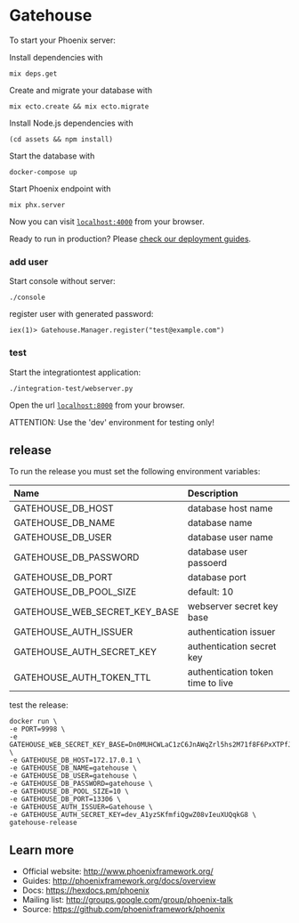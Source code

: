 # Gatehouse

To start your Phoenix server:

Install dependencies with

    mix deps.get

Create and migrate your database with

    mix ecto.create && mix ecto.migrate

Install Node.js dependencies with

    (cd assets && npm install)

Start the database with

    docker-compose up

Start Phoenix endpoint with

    mix phx.server

Now you can visit [`localhost:4000`](http://localhost:4000) from your browser.

Ready to run in production? Please [check our deployment guides](http://www.phoenixframework.org/docs/deployment).

### add user

Start console without server:

    ./console

register user with generated password:

    iex(1)> Gatehouse.Manager.register("test@example.com")

### test

Start the integrationtest application:

    ./integration-test/webserver.py

Open the url [`localhost:8000`](http://localhost:8000) from your browser.

ATTENTION: Use the 'dev' environment for testing only!

## release

To run the release you must set the following environment variables:

| Name                             | Description                        |
|:-------------------------------- |:-----------------------------------|
| GATEHOUSE_DB_HOST                |  database host name                |
| GATEHOUSE_DB_NAME                |  database name                     |
| GATEHOUSE_DB_USER                |  database user name                |
| GATEHOUSE_DB_PASSWORD            |  database user passoerd            |
| GATEHOUSE_DB_PORT                |  database port                     |
| GATEHOUSE_DB_POOL_SIZE           |  default: 10                       |
| GATEHOUSE_WEB_SECRET_KEY_BASE    |  webserver secret key base         |
| GATEHOUSE_AUTH_ISSUER            |  authentication issuer             |
| GATEHOUSE_AUTH_SECRET_KEY        |  authentication secret key         |
| GATEHOUSE_AUTH_TOKEN_TTL         |  authentication token time to live |

test the release:

    docker run \
    -e PORT=9998 \
    -e GATEHOUSE_WEB_SECRET_KEY_BASE=Dn0MUHCWLaC1zC6JnAWqZrl5hs2M71f8F6PxXTPfJXAc8Lv82OYcV \
    -e GATEHOUSE_DB_HOST=172.17.0.1 \
    -e GATEHOUSE_DB_NAME=gatehouse \
    -e GATEHOUSE_DB_USER=gatehouse \
    -e GATEHOUSE_DB_PASSWORD=gatehouse \
    -e GATEHOUSE_DB_POOL_SIZE=10 \
    -e GATEHOUSE_DB_PORT=13306 \
    -e GATEHOUSE_AUTH_ISSUER=Gatehouse \
    -e GATEHOUSE_AUTH_SECRET_KEY=dev_A1yzSKfmfiQgwZ08vIeuXUQqkG8 \
    gatehouse-release

## Learn more

  * Official website: http://www.phoenixframework.org/
  * Guides: http://phoenixframework.org/docs/overview
  * Docs: https://hexdocs.pm/phoenix
  * Mailing list: http://groups.google.com/group/phoenix-talk
  * Source: https://github.com/phoenixframework/phoenix
